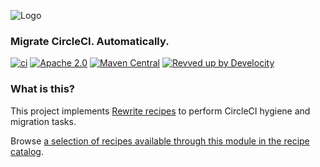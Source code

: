 ![Logo](https://github.com/openrewrite/rewrite/raw/main/doc/logo-oss.png)
### Migrate CircleCI. Automatically.

[![ci](https://github.com/openrewrite/rewrite-circleci/actions/workflows/ci.yml/badge.svg)](https://github.com/openrewrite/rewrite-circleci/actions/workflows/ci.yml)
[![Apache 2.0](https://img.shields.io/github/license/openrewrite/rewrite-circleci.svg)](https://www.apache.org/licenses/LICENSE-2.0)
[![Maven Central](https://img.shields.io/maven-central/v/org.openrewrite.recipe/rewrite-circleci.svg)](https://mvnrepository.com/artifact/org.openrewrite.recipe/rewrite-circleci)
[![Revved up by Develocity](https://img.shields.io/badge/Revved%20up%20by-Develocity-06A0CE?logo=Gradle&labelColor=02303A)](https://ge.openrewrite.org/scans)

### What is this?

This project implements [Rewrite recipes](https://github.com/openrewrite/rewrite) to perform CircleCI hygiene and migration tasks.

Browse [a selection of recipes available through this module in the recipe catalog](https://docs.openrewrite.org/recipes/circleci).
